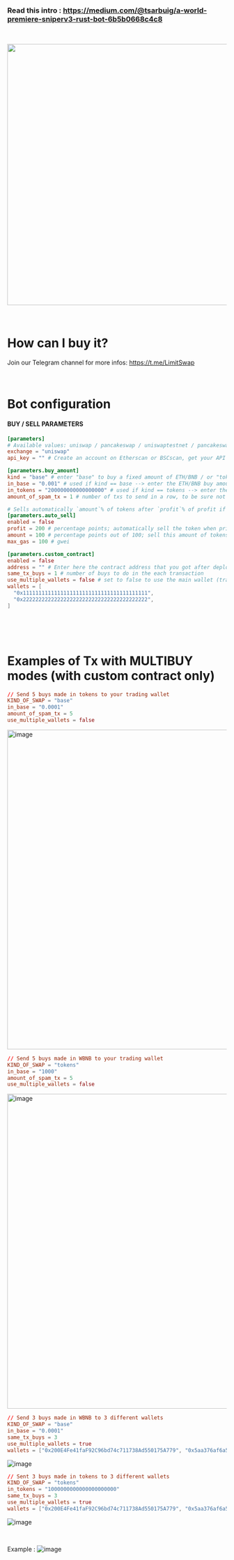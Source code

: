 ###   Read this intro : https://medium.com/@tsarbuig/a-world-premiere-sniperv3-rust-bot-6b5b0668c4c8

&nbsp;

<img src="https://user-images.githubusercontent.com/70858574/210904846-a055fd00-0e15-4651-90e0-eefb4ec15264.png" width="600">



&nbsp;

# How can I buy it?
Join our Telegram channel for more infos:  https://t.me/LimitSwap 

&nbsp;

# Bot configuration

#### BUY / SELL  PARAMETERS
```toml
[parameters]
# Available values: uniswap / pancakeswap / uniswaptestnet / pancakeswaptestnet
exchange = "uniswap"
api_key = "" # Create an account on Etherscan or BSCscan, get your API key in your account settings, and enter it here

[parameters.buy_amount]
kind = "base" # enter "base" to buy a fixed amount of ETH/BNB / or "tokens" to buy a fixed amount of tokens
in_base = "0.001" # used if kind == base --> enter the ETH/BNB buy amount you want to use
in_tokens = "200000000000000000" # used if kind == tokens --> enter the amount of tokens you want to buy. READ CAREFULLY : this amount will be divided by tokens decimals --> 2000000000000000000 = 2 tokens if decimals = 18
amount_of_spam_tx = 1 # number of txs to send in a row, to be sure not to frontrun liquidity. If you use custom contract, only 1 tx will succeed.

# Sells automatically `amount`% of tokens after `profit`% of profit if the current gas price is less than `max_gas`.
[parameters.auto_sell]
enabled = false
profit = 200 # percentage points; automatically sell the token when price has reached buyprice * this value
amount = 100 # percentage points out of 100; sell this amount of tokens
max_gas = 100 # gwei

[parameters.custom_contract]
enabled = false
address = "" # Enter here the contract address that you got after deploying the contract
same_tx_buys = 1 # number of buys to do in the each transaction
use_multiple_wallets = false # set to false to use the main wallet (trading_address) or to true to use the following wallets as recipients.
wallets = [
  "0x1111111111111111111111111111111111111111",
  "0x2222222222222222222222222222222222222222",
]
```
&nbsp;

&nbsp;

# Examples of Tx with MULTIBUY modes (with custom contract only)

```toml
// Send 5 buys made in tokens to your trading wallet
KIND_OF_SWAP = "base"
in_base = "0.0001"
amount_of_spam_tx = 5
use_multiple_wallets = false
```
<img width="734" alt="image" src="https://user-images.githubusercontent.com/70858574/195204453-e45f313f-29ad-461b-a0fb-13c661367f5a.png">


```toml
// Send 5 buys made in WBNB to your trading wallet
KIND_OF_SWAP = "tokens"
in_base = "1000"
amount_of_spam_tx = 5
use_multiple_wallets = false
```
<img width="723" alt="image" src="https://user-images.githubusercontent.com/70858574/195205348-eae4e2ce-1d9e-4722-a12d-acb05cde5ad4.png">


```toml
// Send 3 buys made in WBNB to 3 different wallets
KIND_OF_SWAP = "base"
in_base = "0.0001"
same_tx_buys = 3
use_multiple_wallets = true
wallets = ["0x200E4Fe41faF92C96bd74c711738Ad550175A779", "0x5aa376af6a5d99d051c3f994de26bb5ae234da26", "0xf62803b9f8a146d07b993ad08bda8de91dde8690"],
```
![image](https://user-images.githubusercontent.com/70858574/195206368-a3049377-354f-40f4-b667-40732514f89e.png)


```toml
// Sent 3 buys made in tokens to 3 different wallets
KIND_OF_SWAP = "tokens"
in_tokens = "1000000000000000000000"
same_tx_buys = 3
use_multiple_wallets = true
wallets = ["0x200E4Fe41faF92C96bd74c711738Ad550175A779", "0x5aa376af6a5d99d051c3f994de26bb5ae234da26", "0xf62803b9f8a146d07b993ad08bda8de91dde8690"],
```
![image](https://user-images.githubusercontent.com/70858574/195205954-a0c44fd1-2717-49a4-b590-a5135622b424.png)

&nbsp;

Example : 
![image](https://user-images.githubusercontent.com/70858574/212440761-b48a0f93-5d36-4bfa-b6bf-bd23b79db072.png)

